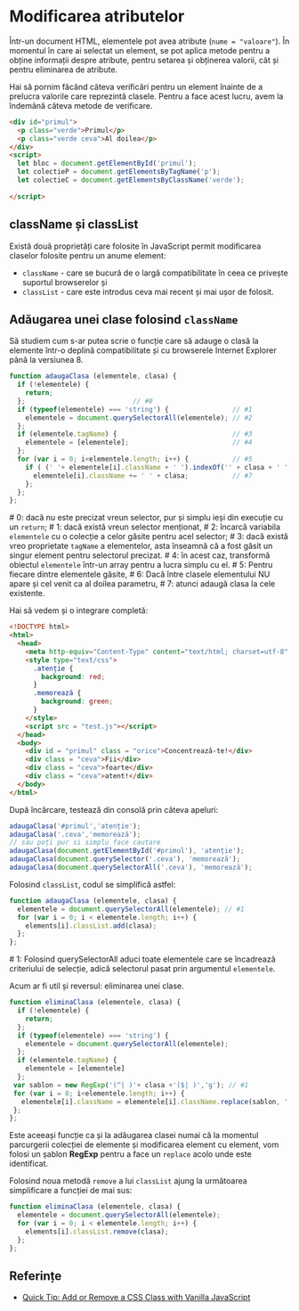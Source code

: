 # Modificarea atributelor

Într-un document HTML, elementele pot avea atribute (`nume = "valoare"`). În momentul în care ai selectat un element, se pot aplica metode pentru a obține informații despre atribute, pentru setarea și obținerea valorii, cât și pentru eliminarea de atribute.

Hai să pornim făcând câteva verificări pentru un element înainte de a prelucra valorile care reprezintă clasele. Pentru a face acest lucru, avem la îndemână câteva metode de verificare.

```html
<div id="primul">
  <p class="verde">Primul</p>
  <p class="verde ceva">Al doilea</p>
</div>
<script>
  let bloc = document.getElementById('primul');
  let colectieP = document.getElementsByTagName('p');
  let colectieC = document.getElementsByClassName('verde');
  
</script>
```

## className și classList

Există două proprietăți care folosite în JavaScript permit modificarea claselor folosite pentru un anume element:

-   `className` - care se bucură de o largă compatibilitate în ceea ce privește suportul browserelor și
-   `classList` - care este introdus ceva mai recent și mai ușor de folosit.

## Adăugarea unei clase folosind `className`

Să studiem cum s-ar putea scrie o funcție care să adauge o clasă la elemente într-o deplină compatibilitate și cu browserele Internet Explorer până la versiunea 8.

```javascript
function adaugaClasa (elementele, clasa) {
  if (!elementele) {
    return;
  };                           // #0
  if (typeof(elementele) === 'string') {                // #1
    elementele = document.querySelectorAll(elementele); // #2
  };
  if (elementele.tagName) {                             // #3
    elementele = [elementele];                          // #4
  };
  for (var i = 0; i<elementele.length; i++) {           // #5
    if ( (' '+ elementele[i].className + ' ').indexOf('' + clasa + ' ') < 0 ) { // #6
      elementele[i].className += ' ' + clasa;           // #7
    };
  };
};
```

\# 0: dacă nu este precizat vreun selector, pur și simplu ieși din execuție cu un `return`;
\# 1: dacă există vreun selector menționat,
\# 2: încarcă variabila `elementele` cu o colecție a celor găsite pentru acel selector;
\# 3: dacă există vreo proprietate `tagName` a elementelor, asta înseamnă că a fost găsit un singur element pentru selectorul precizat.
\# 4: în acest caz, transformă obiectul `elementele` într-un array pentru a lucra simplu cu el.
\# 5: Pentru fiecare dintre elementele găsite,
\# 6: Dacă între clasele elementului NU apare și cel venit ca al doilea parametru,
\# 7: atunci adaugă clasa la cele existente.

Hai să vedem și o integrare completă:

```html
<!DOCTYPE html>
<html>
  <head>
    <meta http-equiv="Content-Type" content="text/html; charset=utf-8" />
    <style type="text/css">
      .atenție {
        background: red;
      }
      .memorează {
        background: green;
      }
    </style>
    <script src = "test.js"></script>
  </head>
  <body>
    <div id = "primul" class = "orice">Concentrează-te!</div>
    <div class = "ceva">Fii</div>
    <div class = "ceva">foarte</div>
    <div class = "ceva">atent!</div>
  </body>
</html>
```

După încărcare, testează din consolă prin câteva apeluri:

```javascript
adaugaClasa('#primul','atenție');
adaugaClasa('.ceva','memorează');
// sau poți pur si simplu face cautare
adaugaClasa(document.getElementById('#primul'), 'atenție');
adaugaClasa(document.querySelector('.ceva'), 'memorează');
adaugaClasa(document.querySelectorAll('.ceva'), 'memorează');
```

Folosind `classList`, codul se simplifică astfel:

```javascript
function adaugaClasa (elementele, clasa) {
  elementele = document.querySelectorAll(elementele); // #1
  for (var i = 0; i < elementele.length; i++) {
    elements[i].classList.add(clasa);
  };
};
```

\# 1: Folosind querySelectorAll aduci toate elementele care se încadrează criteriului de selecție, adică selectorul pasat prin argumentul `elementele`.


Acum ar fi util și reversul: eliminarea unei clase.

```javascript
function eliminaClasa (elementele, clasa) {
  if (!elementele) {
    return;
  };
  if (typeof(elementele) === 'string') {
    elementele = document.querySelectorAll(elementele);
  };
  if (elementele.tagName) {
    elementele = [elementele]
  };
 var sablon = new RegExp('(^| )'+ clasa +'($| )','g'); // #1
 for (var i = 0; i<elementele.length; i++) {
   elementele[i].className = elementele[i].className.replace(sablon, ' '); // #2
 };
};
```

Este aceeași funcție ca și la adăugarea clasei numai că la momentul parcurgerii colecției de elemente și modificarea element cu element, vom folosi un șablon **RegExp** pentru a face un `replace` acolo unde este identificat.

Folosind noua metodă `remove` a lui `classList` ajung la următoarea simplificare a funcției de mai sus:

```javascript
function eliminaClasa (elementele, clasa) {
  elementele = document.querySelectorAll(elementele);
  for (var i = 0; i < elementele.length; i++) {
    elements[i].classList.remove(clasa);
  };
};
```

## Referințe

-   [Quick Tip: Add or Remove a CSS Class with Vanilla JavaScript](https://www.sitepoint.com/add-remove-css-class-vanilla-js/)
